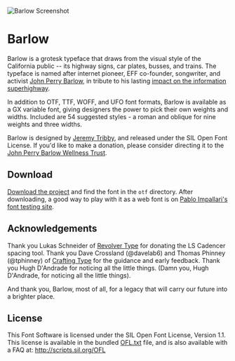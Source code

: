 
![Barlow Screenshot](https://raw.githubusercontent.com/jpt/barlow/master/documentation/barlow.gif)

# Barlow

Barlow is a grotesk typeface that draws from the visual style of the California public -- its highway signs, car plates, busses, and trains. The typeface is named after internet pioneer, EFF co-founder, songwriter, and activist [John Perry Barlow](https://en.wikipedia.org/wiki/John_Perry_Barlow), in tribute to his lasting [impact on the information superhighway](https://www.eff.org/cyberspace-independence).

In addition to OTF, TTF, WOFF, and UFO font formats, Barlow is available as a GX variable font, giving designers the power to pick their own weights and widths. Included are 54 suggested styles - a roman and oblique for nine weights and three widths.

Barlow is designed by [Jeremy Tribby](https://tribby.com), and released under the SIL Open Font License. If you'd like to make a donation, please consider directing it to the [John Perry Barlow Wellness Trust](https://www.johnperrybarlow-wellnesstrust.com/).

## Download

[Download the project](https://github.com/jpt/barlow/archive/master.zip) and find the font in the `otf` directory. After downloading, a good way to play with it as a web font is on [Pablo Impallari's font testing site](http://www.impallari.com/testing/).

## Acknowledgements

Thank you Lukas Schneider of [Revolver Type](http://revolvertype.com/tools/cadencer.html) for donating the LS Cadencer spacing tool. Thank you Dave Crossland (@davelab6) and Thomas Phinney (@tphinney) of [Crafting Type](http://craftingtype.com) for the guidance and early feedback. Thank you Hugh D'Andrade for noticing all the little things. (Damn you, Hugh D'Andrade, for noticing all the little things).

And thank you, Barlow, most of all, for a legacy that will carry our future into a brighter place. 

## License

This Font Software is licensed under the SIL Open Font License, Version 1.1. This license is available in the bundled [OFL.txt](https://github.com/jpt/barlow/blob/master/OFL.txt) file, and is also available with a FAQ at: http://scripts.sil.org/OFL
